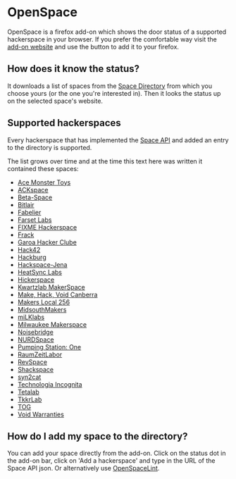 OpenSpace
=========

OpenSpace is a firefox add-on which shows the door status of a supported hackerspace in your browser. If you prefer the comfortable way visit the [add-on website](https://addons.mozilla.org/en-US/firefox/addon/hackers-openspace/) and use the button to add it to your firefox.

How does it know the status?
----------------------------

It downloads a list of spaces from the [Space Directory](http://openspace.slopjong.de/directory.json) from which you choose yours (or the one you're interested in). Then it looks the status up on the selected space's website.  

Supported hackerspaces
------------------------------------

Every hackerspace that has implemented the [Space API](https://hackerspaces.nl/spaceapi/) and added an entry to the directory is supported.

The list grows over time and at the time this text here was written it contained these spaces:

* [Ace Monster Toys](http://acemonstertoys.org/status.json)
* [ACKspace](https://ackspace.nl/status.php)
* [Beta-Space](http://status.kreativitaet-trifft-technik.de/status.json)
* [Bitlair](https://bitlair.nl/statejson.php)
* [Fabelier](http://status.fabelier.org/status.json)
* [Farset Labs](http://unit1.farsetlabs.org.uk/spaceapi/space/)
* [FIXME Hackerspace](https://fixme.ch/cgi-bin/spaceapi.py)
* [Frack](http://frack.nl/spacestate/?api)
* [Garoa Hacker Clube](https://garoahc.appspot.com/status)
* [Hack42](http://hack42.nl/spacestate/json.php)
* [Hackburg](http://www.hackburg.ch/status.json)
* [Hackspace-Jena](http://status.hackspace-jena.de/api/)
* [HeatSync Labs](http://intranet.heatsynclabs.org/~access/cgi-bin/spaceapi.rb)
* [Hickerspace](http://hickerspace.org/api/info/)
* [Kwartzlab MakerSpace](http://at.kwartzlab.ca/spaceapi/index.php)
* [Make, Hack, Void Canberra](http://space.makehackvoid.com/status)
* [Makers Local 256](https://256.makerslocal.org/status.json)
* [MidsouthMakers](http://midsouthmakers.org/spaceapi/)
* [miLKlabs](http://status.mlkl.bz/json)
* [Milwaukee Makerspace](http://apps.2xlnetworks.net/milwaukeemakerspace/)
* [Noisebridge](http://api.noisebridge.net/spaceapi/)
* [NURDSpace](http://nurdspace.tk/spaceapi/status.json)
* [Pumping Station: One](http://space.pumpingstationone.org:8000/spaceapi/ps1)
* [RaumZeitLabor](http://openspace.slopjong.de/raumzeitlabor.json)
* [RevSpace](https://revspace.nl/status/status.php)
* [Shackspace](http://openspace.slopjong.de/shackspace.json)
* [syn2cat](http://www.hackerspace.lu/od/)
* [Technologia Incognita](https://techinc.nl/space/spacestate.json)
* [Tetalab](http://status.tetalab.org/status.json)
* [TkkrLab](http://tkkrlab.nl/statejson.php)
* [TOG](http://tog.ie/cgi-bin/space)
* [Void Warranties](http://we.voidwarranties.be/SpaceAPI/)

How do I add my space to the directory?
---------------------------------------------------------

You can add your space directly from the add-on. Click on the status dot in the add-on bar, click on 'Add a hackerspace' and type in the URL of the Space API json. Or alternatively use [OpenSpaceLint](http://openspace.slopjong.de).

